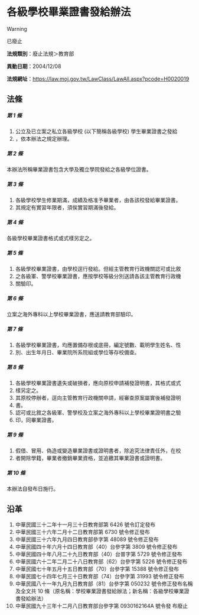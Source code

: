 # 各級學校畢業證書發給辦法


> [!WARNING]
> 已廢止


**法規類別**：廢止法規＞教育部

**異動日期**：2004/12/08  

**法規網址**：https://law.moj.gov.tw/LawClass/LawAll.aspx?pcode=H0020019



## 法條
##### 第 1 條
1. 公立及已立案之私立各級學校 (以下簡稱各級學校) 學生畢業證書之發給
1. ，依本辦法之規定辦理。

##### 第 2 條
本辦法所稱畢業證書包含大學及獨立學院發給之各級學位證書。

##### 第 3 條
1. 各級學校學生修業期滿，成績及格准予畢業者，由各該校發給畢業證書。
1. 其規定有實習年限者，須俟實習期滿後發給。

##### 第 4 條
各級學校畢業證書格式或式樣另定之。

##### 第 5 條
1. 各級學校畢業證書，由學校逕行發給。但經主管教育行政機關認可或比敘
1. 之各級軍、警學校畢業證書，應按學校等級分別送請各該主管教育行政機
1. 關驗印。

##### 第 6 條
立案之海外專科以上學校畢業證書，應送請教育部驗印。

##### 第 7 條
1. 各級學校畢業證書，均應置備存根或底冊，編定號數、載明學生姓名、性
1. 別、出生年月日、畢業院所系院組或學位等存校備查。

##### 第 8 條
1. 各級學校畢業證書遺失或破損者，應向原校申請補發證明書，其格式或式
1. 樣另定之。
1. 其原校停辦者，逕向主管教育行政機關申請，經審查原案屬實後補發證明
1. 書。
1. 認可或比敘之各級軍、警學校及立案之海外專科以上學校畢業證明書之驗
1. 印，同畢業證書。

##### 第 9 條
1. 假借、冒用、偽造或變造畢業證書或證明書者，除追究法律責任外，在校
1. 者開除學籍，畢業者撤銷畢業資格，並追繳其畢業證書或證明書。

##### 第 10 條
本辦法自發布日施行。

## 沿革
1. 中華民國三十二年十一月三十日教育部第 6426 號令訂定發布
1. 中華民國三十六年二月十二日教育部第 6730 號令修正發布
1. 中華民國三十六年九月四日教育部參字第 48089  號令修正發布
1. 中華民國四十年六月十四日教育部（40）台參字第 3809 號令修正發布
1. 中華民國四十年八月二十九日教育部（40）台普字第 5729 號令修正發布
1. 中華民國六十二年二月二十八日教育部（62）台參字第 5226 號令修正發布
1. 中華民國七十年五月十五日教育部（70）台參字第 15388  號令修正發布
1. 中華民國七十四年七月三十日教育部（74）台參字第 31993  號令修正發布
1. 中華民國八十一年九月九日教育部（81）台參字第 050232 號令修正發布名稱及全文共 10 條（原名稱：學校畢業證書發給辦法；新名稱：各級學校畢業證書發給辦法）
1.  中華民國九十三年十二月八日教育部台參字第 0930162164A  號令發   布廢止
